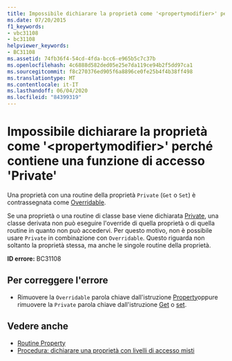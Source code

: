 ```yaml
---
title: Impossibile dichiarare la proprietà come '<propertymodifier>' perché contiene una funzione di accesso 'Private'
ms.date: 07/20/2015
f1_keywords:
- vbc31108
- bc31108
helpviewer_keywords:
- BC31108
ms.assetid: 74fb36f4-54cd-4fda-bcc6-e965b5c7c37b
ms.openlocfilehash: 4c6888d582ded05e25e7da119ce94b2f5dd97ca1
ms.sourcegitcommit: f8c270376ed905f6a8896ce0fe25b4f4b38ff498
ms.translationtype: MT
ms.contentlocale: it-IT
ms.lasthandoff: 06/04/2020
ms.locfileid: "84399319"
---
```

# <a name="property-cannot-be-declared-propertymodifier-because-it-contains-a-private-accessor"></a>Impossibile dichiarare la proprietà come '\<propertymodifier>' perché contiene una funzione di accesso 'Private'
Una proprietà con una routine della proprietà `Private` (`Get` o `Set`) è contrassegnata come [Overridable](../language-reference/modifiers/overridable.md).  
  
 Se una proprietà o una routine di classe base viene dichiarata [Private](../language-reference/modifiers/private.md), una classe derivata non può eseguire l'override di quella proprietà o di quella routine in quanto non può accedervi. Per questo motivo, non è possibile usare `Private` in combinazione con `Overridable`. Questo riguarda non soltanto la proprietà stessa, ma anche le singole routine della proprietà.  
  
 **ID errore:** BC31108  
  
## <a name="to-correct-this-error"></a>Per correggere l'errore  
  
- Rimuovere la `Overridable` parola chiave dall'istruzione [Property](../language-reference/statements/property-statement.md)oppure rimuovere la `Private` parola chiave dall'istruzione [Get](../language-reference/statements/get-statement.md) o [set](../language-reference/statements/set-statement.md).  
  
## <a name="see-also"></a>Vedere anche

- [Routine Property](../programming-guide/language-features/procedures/property-procedures.md)
- [Procedura: dichiarare una proprietà con livelli di accesso misti](../programming-guide/language-features/procedures/how-to-declare-a-property-with-mixed-access-levels.md)
